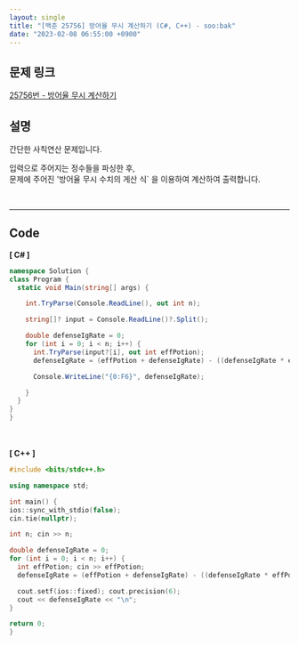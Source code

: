 ```yaml
---
layout: single
title: "[백준 25756] 방어율 무시 계산하기 (C#, C++) - soo:bak"
date: "2023-02-08 06:55:00 +0900"
---
```


## 문제 링크
  [25756번 - 방어율 무시 계산하기](https://www.acmicpc.net/problem/25756)

## 설명
  간단한 사칙연산 문제입니다.<br>

  입력으로 주어지는 정수들을 파싱한 후, <br>
  문제에 주어진 '방어율 무시 수치의 게산 식` 을 이용하여 계산하여 출력합니다.

  <br>

- - -

## Code
<b>[ C# ] </b>
<br>

  ```c#
namespace Solution {
  class Program {
    static void Main(string[] args) {

      int.TryParse(Console.ReadLine(), out int n);

      string[]? input = Console.ReadLine()?.Split();

      double defenseIgRate = 0;
      for (int i = 0; i < n; i++) {
        int.TryParse(input?[i], out int effPotion);
        defenseIgRate = (effPotion + defenseIgRate) - ((defenseIgRate * effPotion) / 100);

        Console.WriteLine("{0:F6}", defenseIgRate);

      }
    }
  }
}
  ```
<br><br>
<b>[ C++ ] </b>
<br>

  ```c++
#include <bits/stdc++.h>

using namespace std;

int main() {
  ios::sync_with_stdio(false);
  cin.tie(nullptr);

  int n; cin >> n;

  double defenseIgRate = 0;
  for (int i = 0; i < n; i++) {
    int effPotion; cin >> effPotion;
    defenseIgRate = (effPotion + defenseIgRate) - ((defenseIgRate * effPotion) / 100);

    cout.setf(ios::fixed); cout.precision(6);
    cout << defenseIgRate << "\n";
  }

  return 0;
}
  ```
